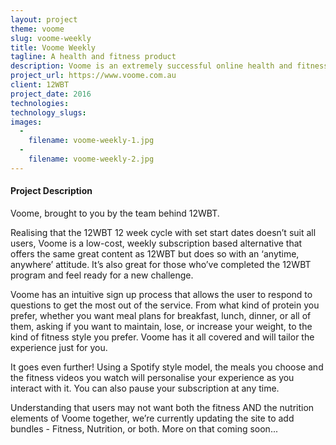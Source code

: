```yaml
---
layout: project
theme: voome
slug: voome-weekly
title: Voome Weekly
tagline: A health and fitness product
description: Voome is an extremely successful online health and fitness platform
project_url: https://www.voome.com.au
client: 12WBT
project_date: 2016
technologies:
technology_slugs:
images:
  -
    filename: voome-weekly-1.jpg
  -
    filename: voome-weekly-2.jpg
---
```


#### Project Description

Voome, brought to you by the team behind 12WBT.

Realising that the 12WBT 12 week cycle with set start dates doesn’t suit all users, Voome is a low-cost, weekly subscription based alternative that offers the same great content as 12WBT but does so with an ‘anytime, anywhere’ attitude. It’s also great for those who’ve completed the 12WBT program and feel ready for a new challenge.

Voome has an intuitive sign up process that allows the user to respond to questions to get the most out of the service. From what kind of protein you prefer, whether you want meal plans for breakfast, lunch, dinner, or all of them, asking if you want to maintain, lose, or increase your weight, to the kind of fitness style you prefer. Voome has it all covered and will tailor the experience just for you.

It goes even further! Using a Spotify style model, the meals you choose and the fitness videos you watch will personalise your experience as you interact with it. You can also pause your subscription at any time.

Understanding that users may not want both the fitness AND the nutrition elements of Voome together, we’re currently updating the site to add bundles - Fitness, Nutrition, or both. More on that coming soon...
